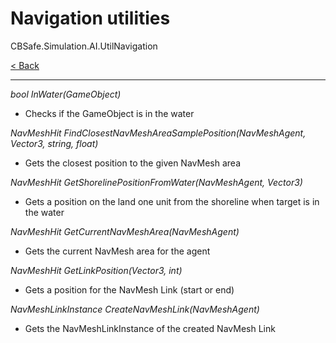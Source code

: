 # Navigation utilities
CBSafe.Simulation.AI.UtilNavigation

[< Back](UtilsIndex.md)

---

_bool InWater(GameObject)_
- Checks if the GameObject is in the water

_NavMeshHit FindClosestNavMeshAreaSamplePosition(NavMeshAgent, Vector3, string, float)_
- Gets the closest position to the given NavMesh area

_NavMeshHit GetShorelinePositionFromWater(NavMeshAgent, Vector3)_
- Gets a position on the land one unit from the shoreline when target is in the water

_NavMeshHit GetCurrentNavMeshArea(NavMeshAgent)_
- Gets the current NavMesh area for the agent

_NavMeshHit GetLinkPosition(Vector3, int)_
- Gets a position for the NavMesh Link (start or end)

_NavMeshLinkInstance CreateNavMeshLink(NavMeshAgent)_
- Gets the NavMeshLinkInstance of the created NavMesh Link

